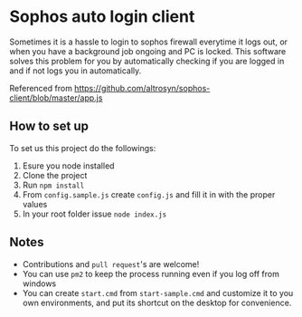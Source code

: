# Sophos auto login client
Sometimes it is a hassle to login to sophos firewall everytime it logs out, or when you have a background job ongoing and PC is locked. This software solves this problem for you by automatically checking if you are logged in and if not logs you in automatically. 

Referenced from https://github.com/altrosyn/sophos-client/blob/master/app.js

## How to set up
To set us this project do the followings:
1. Esure you node installed
2. Clone the project
3. Run `npm install`
4. From `config.sample.js` create `config.js` and fill it in with the proper values
5. In your root folder issue `node index.js`

## Notes
- Contributions and `pull request`'s are welcome!
- You can use `pm2` to keep the process running even if you log off from windows
- You can create `start.cmd` from `start-sample.cmd` and customize it to you own environments, and put its shortcut on the desktop for convenience.
